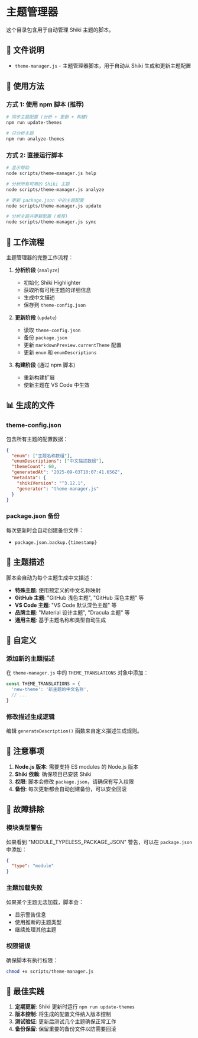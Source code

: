 # 主题管理器

这个目录包含用于自动管理 Shiki 主题的脚本。

## 📁 文件说明

- `theme-manager.js` - 主题管理器脚本，用于自动从 Shiki 生成和更新主题配置

## 🚀 使用方法

### 方式 1: 使用 npm 脚本 (推荐)

```bash
# 同步主题配置 (分析 + 更新 + 构建)
npm run update-themes

# 只分析主题
npm run analyze-themes
```

### 方式 2: 直接运行脚本

```bash
# 显示帮助
node scripts/theme-manager.js help

# 分析所有可用的 Shiki 主题
node scripts/theme-manager.js analyze

# 更新 package.json 中的主题配置
node scripts/theme-manager.js update

# 分析主题并更新配置 (推荐)
node scripts/theme-manager.js sync
```

## 🔄 工作流程

主题管理器的完整工作流程：

1. **分析阶段** (`analyze`)
   - 初始化 Shiki Highlighter
   - 获取所有可用主题的详细信息
   - 生成中文描述
   - 保存到 `theme-config.json`

2. **更新阶段** (`update`)
   - 读取 `theme-config.json`
   - 备份 `package.json`
   - 更新 `markdownPreview.currentTheme` 配置
   - 更新 `enum` 和 `enumDescriptions`

3. **构建阶段** (通过 npm 脚本)
   - 重新构建扩展
   - 使新主题在 VS Code 中生效

## 📊 生成的文件

### theme-config.json
包含所有主题的配置数据：
```json
{
  "enum": ["主题名称数组"],
  "enumDescriptions": ["中文描述数组"],
  "themeCount": 60,
  "generatedAt": "2025-09-03T10:07:41.656Z",
  "metadata": {
    "shikiVersion": "^3.12.1",
    "generator": "theme-manager.js"
  }
}
```

### package.json 备份
每次更新时会自动创建备份文件：
- `package.json.backup.{timestamp}`

## 🎨 主题描述

脚本会自动为每个主题生成中文描述：

- **特殊主题**: 使用预定义的中文名称映射
- **GitHub 主题**: "GitHub 浅色主题", "GitHub 深色主题" 等
- **VS Code 主题**: "VS Code 默认深色主题" 等
- **品牌主题**: "Material 设计主题", "Dracula 主题" 等
- **通用主题**: 基于主题名称和类型自动生成

## 🔧 自定义

### 添加新的主题描述

在 `theme-manager.js` 中的 `THEME_TRANSLATIONS` 对象中添加：

```javascript
const THEME_TRANSLATIONS = {
  'new-theme': '新主题的中文名称',
  // ...
}
```

### 修改描述生成逻辑

编辑 `generateDescription()` 函数来自定义描述生成规则。

## 📝 注意事项

1. **Node.js 版本**: 需要支持 ES modules 的 Node.js 版本
2. **Shiki 依赖**: 确保项目已安装 Shiki
3. **权限**: 脚本会修改 `package.json`，请确保有写入权限
4. **备份**: 每次更新都会自动创建备份，可以安全回滚

## 🐛 故障排除

### 模块类型警告
如果看到 "MODULE_TYPELESS_PACKAGE_JSON" 警告，可以在 `package.json` 中添加：
```json
{
  "type": "module"
}
```

### 主题加载失败
如果某个主题无法加载，脚本会：
- 显示警告信息
- 使用推断的主题类型
- 继续处理其他主题

### 权限错误
确保脚本有执行权限：
```bash
chmod +x scripts/theme-manager.js
```

## 🚀 最佳实践

1. **定期更新**: Shiki 更新时运行 `npm run update-themes`
2. **版本控制**: 将生成的配置文件纳入版本控制
3. **测试验证**: 更新后测试几个主题确保正常工作
4. **备份保留**: 保留重要的备份文件以防需要回滚
